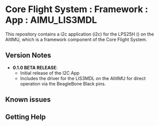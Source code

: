 # Core Flight System : Framework : App : AIMU_LIS3MDL

This repository contains a i2c application (i2c) for the LPS25H () on the AltIMU, which is a framework component of the Core Flight System.

## Version Notes

- **0.1.0 BETA RELEASE**:
  - Initial release of the I2C App
  - Includes the driver for the LIS3MDL on the AlitIMU for direct operation via the BeagleBone Black pins.

## Known issues


## Getting Help


